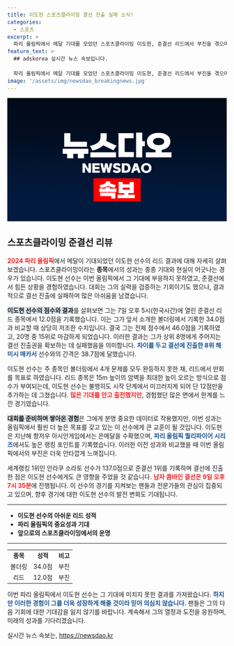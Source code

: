 ```yaml
---
title: 이도현 스포츠클라이밍 결선 진출 실패 소식!
categories:
  - 스포츠
excerpt: >
  파리 올림픽에서 메달 기대를 모았던 스포츠클라이밍 이도현, 준결선 리드에서 부진을 겪으며 결선 진출에 실패! 아쉬운 점수로 상위권 경쟁에서 밀리며 15위로 마감. 이도현의 도전은 어떻게 끝나게 될까?
feature_text: >
  ## adskorea 실시간 뉴스 속보입니다.

  파리 올림픽에서 메달 기대를 모았던 스포츠클라이밍 이도현, 준결선 리드에서 부진을 겪으며 결선 진출에 실패! 아쉬운 점수로 상위권 경쟁에서 밀리며 15위로 마감. 이도현의 도전은 어떻게 끝나게 될까?
image: '/assets/img/newsdao_breakingnews.jpg'
---
```


<p><img src="/assets/img/newsdao_breakingnews.jpg" alt="adskorea 속보" /></p>

<h2 data-ke-size="size26">스포츠클라이밍 준결선 리뷰</h2>

<p data-ke-size="size16"><b><span style="color: #ee2323;">2024 파리 올림픽</span></b>에서 메달이 기대되었던 이도현 선수의 리드 결과에 대해 자세히 살펴보겠습니다. 스포츠클라이밍이라는 <b>종목</b>에서의 성과는 종종 기대와 현실이 어긋나는 경우가 있습니다. 이도현 선수는 이번 올림픽에서 그 기대에 부응하지 못하였고, 준결선에서 힘든 상황을 경험하였습니다. 대회는 그의 실력을 검증하는 기회이기도 했으나, 결과적으로 결선 진출에 실패하며 많은 아쉬움을 남겼습니다.</p>

<p data-ke-size="size16"><b><span style="background-color: #21538527;">이도현 선수의 점수와 결과</span></b>를 살펴보면 그는 7일 오후 5시(한국시간)에 열린 준결선 리드 종목에서 12.0점을 기록했습니다. 이는 그가 앞서 소개한 볼더링에서 기록한 34.0점과 비교할 때 상당히 저조한 수치입니다. 결국 그는 전체 점수에서 46.0점을 기록하였고, 20명 중 15위로 마감하게 되었습니다. 이러한 결과는 그가 상위 8명에게 주어지는 결선 진출권을 확보하는 데 실패했음을 의미합니다. <b><span style="color: #1a5490;">차이를 두고 결선에 진출한 8위 해미시 매카서</span></b> 선수와의 간격은 38.7점에 달했습니다.</p>

<p data-ke-size="size16">이도현 선수는 주 종목인 볼더링에서 4개 문제를 모두 완등하지 못한 채, 리드에서 만회를 목표로 하였습니다. 리드 종목은 15m 높이의 암벽을 최대한 높이 오르는 방식으로 점수가 부여되는데, 이도현 선수는 불행히도 시작 단계에서 미끄러지게 되어 단 12점만을 추가하는 데 그쳤습니다. <b><span style="color: #ee2323;">많은 기대를 안고 출전했지만</span></b>, 경험했던 많은 면에서 한계를 느낀 경기였습니다.</p>

<p data-ke-size="size16"><b><span style="background-color: #21538527;">대회를 준비하며 쌓아온 경험</span></b>은 그에게 분명 중요한 데이터로 작용했지만, 이번 성과는 올림픽에서 훨씬 더 높은 목표를 갖고 있는 이 선수에게 큰 교훈이 될 것입니다. 이도현은 지난해 항저우 아시안게임에서는 은메달을 수확했으며, <b><span style="color: #1a5490;">파리 올림픽 퀄리파이어 시리즈</span></b>에서도 높은 랭킹 포인트를 기록했습니다. 이러한 이전 성과와 비교했을 때 이번 올림픽에서의 부진은 더욱 안타깝게 느껴집니다.</p>

<p data-ke-size="size16">세계랭킹 1위인 안라쿠 소라토 선수가 137.0점으로 준결선 1위를 기록하며 결선에 진출한 점은 이도현 선수에게도 큰 영향을 주었을 것 같습니다. <b><span style="color: #ee2323;">남자 콤바인 결선은 9일 오후 7시 35분</span></b>에 진행됩니다. 이 선수의 경기를 지켜보는 팬들과 전문가들의 관심이 집중되고 있으며, 향후 경기에 대한 이도현 선수의 발전 변화도 기대됩니다.</p>

<hr>

<ul>
    <li><b>이도현 선수의 아쉬운 리드 성적</b></li>
    <li><b>파리 올림픽의 중요성과 기대</b></li>
    <li><b>앞으로의 스포츠클라이밍에서의 운명</b></li>
</ul>

<hr>

<table style="width:100%; border-collapse: collapse;">
    <tr>
        <td style="text-align: center; height: 17px;"><b>종목</b></td>
        <td style="text-align: center; height: 17px;"><b>성적</b></td>
        <td style="text-align: center; height: 17px;"><b>비고</b></td>
    </tr>
    <tr>
        <td style="text-align: center; height: 17px;">볼더링</td>
        <td style="text-align: center; height: 17px;">34.0점</td>
        <td style="text-align: center; height: 17px;">부진</td>
    </tr>
    <tr>
        <td style="text-align: center; height: 17px;">리드</td>
        <td style="text-align: center; height: 17px;">12.0점</td>
        <td style="text-align: center; height: 17px;">부진</td>
    </tr>
</table>

<p data-ke-size="size16">이번 파리 올림픽에서 이도현 선수는 그 기대에 미치지 못한 결과를 가져왔습니다. <b><span style="color: #1a5490;">하지만 이러한 경험이 그를 더욱 성장하게 해줄 것이라 믿어 의심치 않습니다.</span></b> 팬들은 그의 다음 기회에 대한 기대감을 잃지 않기를 바랍니다. 계속해서 그의 열정과 도전을 응원하며, 미래의 성과를 기다리겠습니다.</p>
실시간 뉴스 속보는, <a href="https://newsdao.kr" rel="dofollow">https://newsdao.kr</a>



